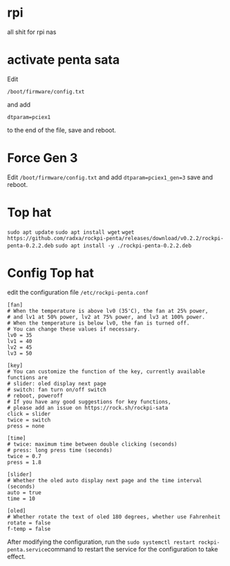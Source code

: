 # rpi
all shit for rpi nas

# activate penta sata
Edit 

``` 
/boot/firmware/config.txt
``` 
and add

 ```
 dtparam=pciex1
```
to the end of the file, save and reboot.


# Force Gen 3
Edit ``` /boot/firmware/config.txt ``` and add ```dtparam=pciex1_gen=3``` save and reboot.

# Top hat

```sudo apt update```
```sudo apt install wget```
```wget https://github.com/radxa/rockpi-penta/releases/download/v0.2.2/rockpi-penta-0.2.2.deb```
```sudo apt install -y ./rockpi-penta-0.2.2.deb```
# Config Top hat

edit the configuration file ```/etc/rockpi-penta.conf```

```
[fan]
# When the temperature is above lv0 (35'C), the fan at 25% power,
# and lv1 at 50% power, lv2 at 75% power, and lv3 at 100% power.
# When the temperature is below lv0, the fan is turned off.
# You can change these values if necessary.
lv0 = 35
lv1 = 40
lv2 = 45
lv3 = 50

[key]
# You can customize the function of the key, currently available functions are
# slider: oled display next page
# switch: fan turn on/off switch
# reboot, poweroff
# If you have any good suggestions for key functions,
# please add an issue on https://rock.sh/rockpi-sata
click = slider
twice = switch
press = none

[time]
# twice: maximum time between double clicking (seconds)
# press: long press time (seconds)
twice = 0.7
press = 1.8

[slider]
# Whether the oled auto display next page and the time interval (seconds)
auto = true
time = 10

[oled]
# Whether rotate the text of oled 180 degrees, whether use Fahrenheit
rotate = false
f-temp = false
```
After modifying the configuration, run the ``` sudo systemctl restart rockpi-penta.service ```command to restart the service for the configuration to take effect.


#
#
#
#
#
